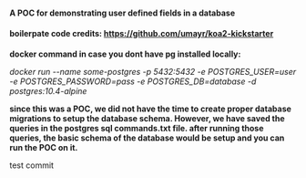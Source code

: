 #### A POC for demonstrating user defined fields in a database



#### boilerpate code credits: https://github.com/umayr/koa2-kickstarter



**docker command in case you dont have pg installed locally:**

*docker run --name some-postgres -p 5432:5432 -e POSTGRES_USER=user -e POSTGRES_PASSWORD=pass -e POSTGRES_DB=database -d postgres:10.4-alpine*



**since this was a POC, we did not have the time to create proper database migrations to setup the database schema.
However, we have saved the queries in the postgres sql commands.txt file. after running those queries, the basic
schema of the database would be setup and you can run the POC on it.**

test commit
